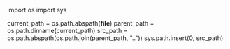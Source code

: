 import os
import sys

current_path = os.path.abspath(__file__)
parent_path = os.path.dirname(current_path)
src_path = os.path.abspath(os.path.join(parent_path, ".."))
sys.path.insert(0, src_path)
